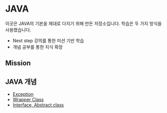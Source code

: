 # JAVA

이곳은 JAVA의 기본을 제대로 다지기 위해 만든 저장소입니다. 학습은 두 가지 방식을 사용했습니다.

- Next step 강의를 통한 미션 기반 학습
- 개념 공부를 통한 지식 확장

## Mission


## JAVA 개념
- [Exception](./src/object_oriented/exception)
- [Wrapper Class](./src/object_oriented/wrapper.md)
- [Interface, Abstract class](src/object_oriented/inheritance)



